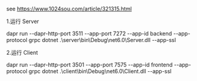 ﻿see https://www.1024sou.com/article/321315.html

1.运行 Server

dapr run --dapr-http-port 3511 --app-port 7272 --app-id backend --app-protocol grpc dotnet .\server\bin\Debug\net6.0\Server.dll  --app-ssl

2.运行 Client

dapr run --dapr-http-port 3501 --app-port 7575 --app-id frontend --app-protocol grpc dotnet .\client\bin\Debug\net6.0\Client.dll --app-ssl